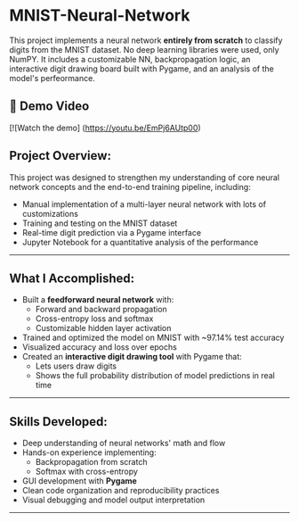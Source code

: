 # MNIST-Neural-Network

This project implements a neural network **entirely from scratch** to classify digits from the MNIST dataset. No deep learning libraries were used, only NumPY. It includes a customizable NN, backpropagation logic, an interactive digit drawing board built with Pygame, and an analysis of the model's perfeormance.

## 🎥 Demo Video

[![Watch the demo] (https://youtu.be/EmPj6AUtp00)

## Project Overview:
This project was designed to strengthen my understanding of core neural network concepts and the end-to-end training pipeline, including:
* Manual implementation of a multi-layer neural network with lots of customizations
* Training and testing on the MNIST dataset
* Real-time digit prediction via a Pygame interface
* Jupyter Notebook for a quantitative analysis of the performance

---

## What I Accomplished:
* Built a **feedforward neural network** with:
  - Forward and backward propagation
  - Cross-entropy loss and softmax
  - Customizable hidden layer activation
* Trained and optimized the model on MNIST with ~97.14% test accuracy
* Visualized accuracy and loss over epochs
* Created an **interactive digit drawing tool** with Pygame that:
  - Lets users draw digits
  - Shows the full probability distribution of model predictions in real time

---

## Skills Developed:
* Deep understanding of neural networks' math and flow
* Hands-on experience implementing:
  - Backpropagation from scratch
  - Softmax with cross-entropy
* GUI development with **Pygame**
* Clean code organization and reproducibility practices
* Visual debugging and model output interpretation

---
